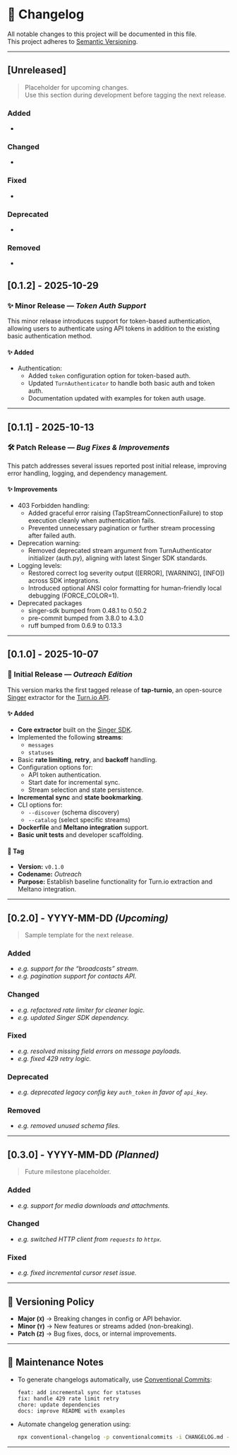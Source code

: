 # 🧾 Changelog
All notable changes to this project will be documented in this file.  
This project adheres to [Semantic Versioning](https://semver.org/spec/v2.0.0.html).

---

## [Unreleased]
> Placeholder for upcoming changes.  
> Use this section during development before tagging the next release.

### Added
- 

### Changed
- 

### Fixed
- 

### Deprecated
- 

### Removed
- 

## [0.1.2] - 2025-10-29
### ✨ Minor Release — *Token Auth Support*
This minor release introduces support for token-based authentication, allowing users to authenticate using API tokens in addition to the existing basic authentication method.

#### ✨ Added
- Authentication:
  - Added `token` configuration option for token-based auth.
  - Updated `TurnAuthenticator` to handle both basic auth and token auth.
  - Documentation updated with examples for token auth usage.

---

## [0.1.1] - 2025-10-13
### 🛠️ Patch Release — *Bug Fixes & Improvements*
This patch addresses several issues reported post initial release, improving error handling, logging, and dependency management.

#### ✨ Improvements
- 403 Forbidden handling:
  - Added graceful error raising (TapStreamConnectionFailure) to stop execution cleanly when authentication fails.
  - Prevented unnecessary pagination or further stream processing after failed auth.
- Deprecation warning:
  - Removed deprecated stream argument from TurnAuthenticator initializer (auth.py), aligning with latest Singer SDK standards.
- Logging levels:
  - Restored correct log severity output ([ERROR], [WARNING], [INFO]) across SDK integrations.
  - Introduced optional ANSI color formatting for human-friendly local debugging (FORCE_COLOR=1).
- Deprecated packages
  - singer-sdk bumped from 0.48.1 to 0.50.2
  - pre-commit bumped from 3.8.0 to 4.3.0
  - ruff bumped from 0.6.9 to 0.13.3

---

## [0.1.0] - 2025-10-07
### 🎉 Initial Release — *Outreach Edition*
This version marks the first tagged release of **tap-turnio**, an open-source [Singer](https://www.singer.io/) extractor for the [Turn.io API](https://www.turn.io/).

#### ✨ Added
- **Core extractor** built on the [Singer SDK](https://sdk.meltano.com/).
- Implemented the following **streams**:
  - `messages`
  - `statuses`
- Basic **rate limiting**, **retry**, and **backoff** handling.
- Configuration options for:
  - API token authentication.
  - Start date for incremental sync.
  - Stream selection and state persistence.
- **Incremental sync** and **state bookmarking**.
- CLI options for:
  - `--discover` (schema discovery)
  - `--catalog` (select specific streams)
- **Dockerfile** and **Meltano integration** support.
- **Basic unit tests** and developer scaffolding.

#### 🔖 Tag
- **Version:** `v0.1.0`
- **Codename:** *Outreach*
- **Purpose:** Establish baseline functionality for Turn.io extraction and Meltano integration.

---

## [0.2.0] - YYYY-MM-DD *(Upcoming)*
> Sample template for the next release.

### Added
- _e.g. support for the “broadcasts” stream._
- _e.g. pagination support for contacts API._

### Changed
- _e.g. refactored rate limiter for cleaner logic._
- _e.g. updated Singer SDK dependency._

### Fixed
- _e.g. resolved missing field errors on message payloads._
- _e.g. fixed 429 retry logic._

### Deprecated
- _e.g. deprecated legacy config key `auth_token` in favor of `api_key`._

### Removed
- _e.g. removed unused schema files._

---

## [0.3.0] - YYYY-MM-DD *(Planned)*
> Future milestone placeholder.

### Added
- _e.g. support for media downloads and attachments._

### Changed
- _e.g. switched HTTP client from `requests` to `httpx`._

### Fixed
- _e.g. fixed incremental cursor reset issue._

---

## 📜 Versioning Policy
- **Major (`X`)** → Breaking changes in config or API behavior.  
- **Minor (`Y`)** → New features or streams added (non-breaking).  
- **Patch (`Z`)** → Bug fixes, docs, or internal improvements.

---

## 🧰 Maintenance Notes
- To generate changelogs automatically, use [Conventional Commits](https://www.conventionalcommits.org/):
  ```
  feat: add incremental sync for statuses
  fix: handle 429 rate limit retry
  chore: update dependencies
  docs: improve README with examples
  ```
- Automate changelog generation using:
  ```bash
  npx conventional-changelog -p conventionalcommits -i CHANGELOG.md -s
  ```

---

